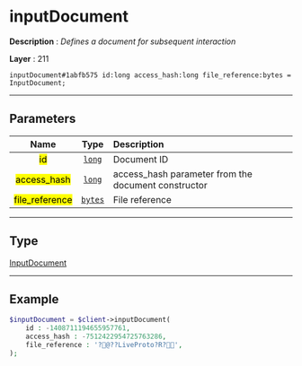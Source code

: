 # inputDocument

**Description** : *Defines a document for subsequent interaction*

**Layer** : 211

```tl
inputDocument#1abfb575 id:long access_hash:long file_reference:bytes = InputDocument;
```

---

## Parameters

| Name | Type | Description |
| :---: | :---: | :--- |
| <mark>id</mark> | [`long`](type/long) | Document ID |
| <mark>access_hash</mark> | [`long`](type/long) | access_hash parameter from the document constructor |
| <mark>file_reference</mark> | [`bytes`](type/bytes) | File reference |

---

## Type

[InputDocument](type/InputDocument)

---

## Example

```php
$inputDocument = $client->inputDocument(
	id : -1408711194655957761,
	access_hash : -7512422954725763286,
	file_reference : '?@??LiveProto?R?',
);
```